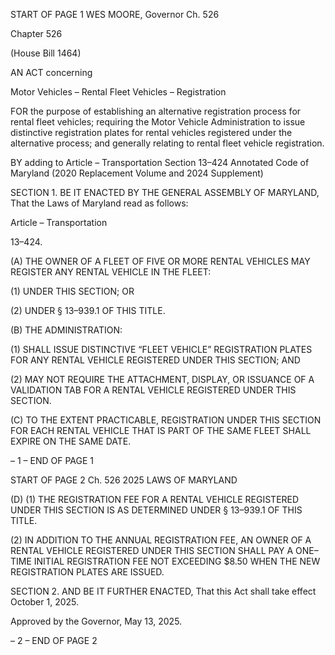 START OF PAGE 1
WES MOORE, Governor Ch. 526

Chapter 526

(House Bill 1464)

AN ACT concerning

Motor Vehicles – Rental Fleet Vehicles – Registration

FOR the purpose of establishing an alternative registration process for rental fleet vehicles;
requiring the Motor Vehicle Administration to issue distinctive registration plates
for rental vehicles registered under the alternative process; and generally relating
to rental fleet vehicle registration.

BY adding to
Article – Transportation
Section 13–424
Annotated Code of Maryland
(2020 Replacement Volume and 2024 Supplement)

SECTION 1. BE IT ENACTED BY THE GENERAL ASSEMBLY OF MARYLAND,
That the Laws of Maryland read as follows:

Article – Transportation

13–424.

(A) THE OWNER OF A FLEET OF FIVE OR MORE RENTAL VEHICLES MAY
REGISTER ANY RENTAL VEHICLE IN THE FLEET:

(1) UNDER THIS SECTION; OR

(2) UNDER § 13–939.1 OF THIS TITLE.

(B) THE ADMINISTRATION:

(1) SHALL ISSUE DISTINCTIVE “FLEET VEHICLE” REGISTRATION
PLATES FOR ANY RENTAL VEHICLE REGISTERED UNDER THIS SECTION; AND

(2) MAY NOT REQUIRE THE ATTACHMENT, DISPLAY, OR ISSUANCE OF
A VALIDATION TAB FOR A RENTAL VEHICLE REGISTERED UNDER THIS SECTION.

(C) TO THE EXTENT PRACTICABLE, REGISTRATION UNDER THIS SECTION
FOR EACH RENTAL VEHICLE THAT IS PART OF THE SAME FLEET SHALL EXPIRE ON
THE SAME DATE.

– 1 –
END OF PAGE 1

START OF PAGE 2
Ch. 526 2025 LAWS OF MARYLAND

(D) (1) THE REGISTRATION FEE FOR A RENTAL VEHICLE REGISTERED
UNDER THIS SECTION IS AS DETERMINED UNDER § 13–939.1 OF THIS TITLE.

(2) IN ADDITION TO THE ANNUAL REGISTRATION FEE, AN OWNER OF
A RENTAL VEHICLE REGISTERED UNDER THIS SECTION SHALL PAY A ONE–TIME
INITIAL REGISTRATION FEE NOT EXCEEDING $8.50 WHEN THE NEW REGISTRATION
PLATES ARE ISSUED.

SECTION 2. AND BE IT FURTHER ENACTED, That this Act shall take effect
October 1, 2025.

Approved by the Governor, May 13, 2025.

– 2 –
END OF PAGE 2